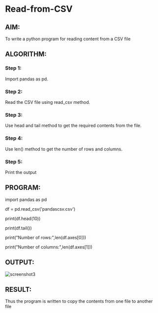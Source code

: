 # Read-from-CSV


## AIM:
To write a python program for reading content from a CSV file

## ALGORITHM:
### Step 1:
Import pandas as pd.
### Step 2:
Read the CSV file using read_csv method.
### Step 3:
Use head and tail method to get the required contents from the file.
### Step 4:
Use len() method to get the number of rows and columns.
### Step 5:
Print the output

## PROGRAM:

import pandas as pd

df = pd.read_csv('pandascsv.csv')

print(df.head(10))

print(df.tail())

print("Number of rows:",len(df.axes[0]))

print("Number of columns:",len(df.axes[1]))

## OUTPUT:

![screenshot3](https://github.com/anushanirudh/Read-from-CSV/assets/151725737/e5dc4c07-98d7-428c-9f7e-5a89fbdf7512)

## RESULT:
Thus the program is written to copy the contents from one file to another file
